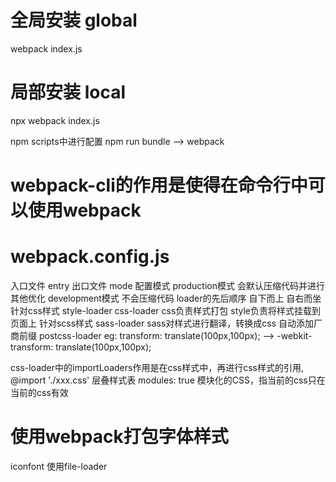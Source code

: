 # 全局安装 global
 webpack index.js

# 局部安装 local
 npx webpack index.js

 npm scripts中进行配置
 npm run bundle --> webpack

# webpack-cli的作用是使得在命令行中可以使用webpack 

# webpack.config.js
入口文件 entry
出口文件
mode 配置模式 
production模式 会默认压缩代码并进行其他优化
development模式 不会压缩代码
loader的先后顺序 自下而上 自右而坐
针对css样式
style-loader css-loader 
css负责样式打包 style负责将样式挂载到页面上
针对scss样式
sass-loader
sass对样式进行翻译，转换成css
自动添加厂商前缀
postcss-loader
eg: transform: translate(100px,100px); --> -webkit-transform: translate(100px,100px);

css-loader中的importLoaders作用是在css样式中，再进行css样式的引用, @import './xxx.css' 层叠样式表
modules: true 模块化的CSS，指当前的css只在当前的css有效

# 使用webpack打包字体样式
iconfont 使用file-loader

